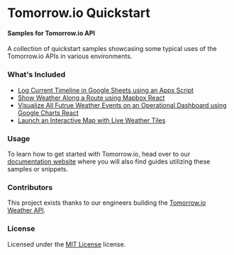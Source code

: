 Tomorrow.io Quickstart
========

#### Samples for Tomorrow.io API ####
A collection of quickstart samples showcasing some typical uses of the Tomorrow.io APIs in various environments. 

### What's Included ###
* [Log Current Timeline in Google Sheets using an Apps Script](./logCurrentTimeline.gs)
* [Show Weather Along a Route using Mapbox React](https://github.com/Tomorrow-IO-API/tomorrow-route-mapbox)
* [Visualize All Futrue Weather Events on an Operational Dashboard using Google Charts React](https://github.com/Tomorrow-IO-API/tomorrow-events-charts)
* [Launch an Interactive Map with Live Weather Tiles](https://jsfiddle.net/user/Tomorrow_io/fiddles/)

### Usage ###
To learn how to get started with Tomorrow.io, head over to our [documentation website](https://docs.tomorrow.io) where you will also find guides utilizing these samples or snippets.

### Contributors ###
This project exists thanks to our engineers building the [Tomorrow.io Weather API](https://tomorrow.io).

### License ###
Licensed under the [MIT License](./LICENSE) license.
